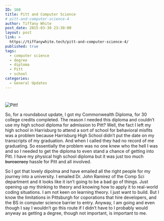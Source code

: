 ```yaml
---
ID: 160
title: Pitt and Computer Science
# pitt-and-computer-science-4
author: Tiffany White
post_date: 2015-03-30 23:30:00
layout: post
link: >
  https://tiffanywhite.tech/pitt-and-computer-science-4/
published: true
tags:
  - computer science
  - degree
  - diploma
  - Pitt
  - school
categories:
  - General Updates
---
```

<h1></h1>

<img class=" alignright" src="http://helloburgh.me/wp-content/uploads/2015/03/wpid-2014-09-08-15.49.47.gif" alt="Pitt!" />

So, for a roundabout update, I got my Commonwealth Diploma, for 30 college credits completed. The reason I needed this diploma and couldn’t use my high school diploma for admission to Pitt? Well, the fact I left my high school in Harrisburg to attend a sort of school for behavioral misfits was a problem because Harrisburg High School didn’t put the date on my transcripts of my graduation. And when I called they had no record of me graduating. So essentially the problem was no one knew who the hell I was and so I needed to get the diploma to even stand a chance of getting into Pitt. I have my physical high school diploma but it was just too much <s>bureacracy</s> hassle for Pitt and all involved.

So I got that lovely dipolma and have emailed all the right people for my journey into a university. I emailed Dr. John Ramirez of the Comp Sci department and it looks like it isn’t going to be a bad go of things. Just opening up my thinking to theory and knowing how to apply it to real-world coding situations. I am not keen on learning theory. I just want to build. But I know the limitations in Pittsburgh for coporations that hire developers, and the BS in computer science barrier to entry. Anyway, I am going and even though I say I wouldn’t go this route if I didn’t have to I probably would anyway as getting a degree, though not important, is important to me.